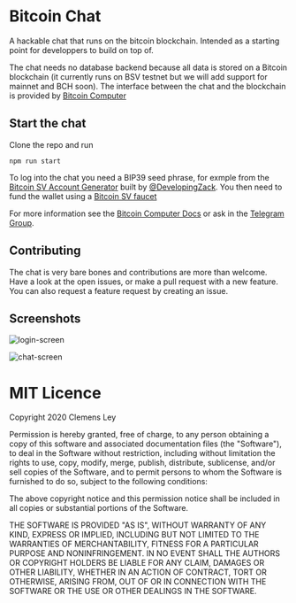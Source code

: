 # Bitcoin Chat

A hackable chat that runs on the bitcoin blockchain. Intended as a starting point for developpers to build on top of.

The chat needs no database backend because all data is stored on a Bitcoin blockchain (it currently runs on BSV testnet but we will add support for mainnet and BCH soon). The interface between the chat and the blockchain is provided by [Bitcoin Computer](http://bitcoincomputer.io)

## Start the chat

Clone the repo and run

````
npm run start
````

To log into the chat you need a BIP39 seed phrase, for exmple from the [Bitcoin SV Account Generator](http://bsv-account-generator.herokuapp.com/) built by [@DevelopingZack](https://twitter.com/developingzack). You then need to fund the wallet using a [Bitcoin SV faucet](https://faucet.bitcoincloud.net/)

For more information see the [Bitcoin Computer Docs](https://docs.bitcoincomputer.io/getting-started/run-in-a-browser) or ask in the [Telegram Group](https://t.me/joinchat/FMrjOUWRuUkNuIt7zJL8tg).

## Contributing

The chat is very bare bones and contributions are more than welcome. Have a look at the open issues, or make a pull request with a new feature. You can also request a feature request by creating an issue.

## Screenshots

![login-screen](https://i.ibb.co/RzHdPMS/Screen-Shot-2020-08-29-at-20-03-04.png)

![chat-screen](https://i.ibb.co/WDSCCvb/Screen-Shot-2020-08-29-at-20-02-59.png)

# MIT Licence

Copyright 2020 Clemens Ley

Permission is hereby granted, free of charge, to any person obtaining a copy of this software and associated documentation files (the "Software"), to deal in the Software without restriction, including without limitation the rights to use, copy, modify, merge, publish, distribute, sublicense, and/or sell copies of the Software, and to permit persons to whom the Software is furnished to do so, subject to the following conditions:

The above copyright notice and this permission notice shall be included in all copies or substantial portions of the Software.

THE SOFTWARE IS PROVIDED "AS IS", WITHOUT WARRANTY OF ANY KIND, EXPRESS OR IMPLIED, INCLUDING BUT NOT LIMITED TO THE WARRANTIES OF MERCHANTABILITY, FITNESS FOR A PARTICULAR PURPOSE AND NONINFRINGEMENT. IN NO EVENT SHALL THE AUTHORS OR COPYRIGHT HOLDERS BE LIABLE FOR ANY CLAIM, DAMAGES OR OTHER LIABILITY, WHETHER IN AN ACTION OF CONTRACT, TORT OR OTHERWISE, ARISING FROM, OUT OF OR IN CONNECTION WITH THE SOFTWARE OR THE USE OR OTHER DEALINGS IN THE SOFTWARE.
